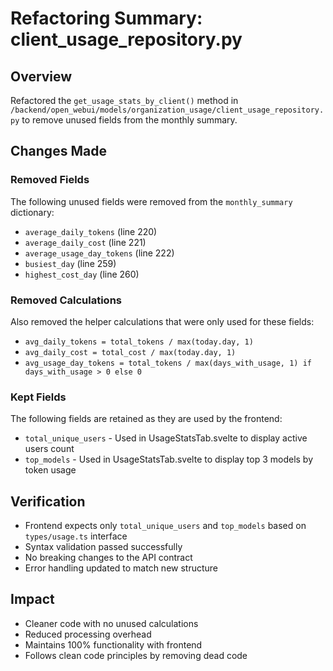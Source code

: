 # Refactoring Summary: client_usage_repository.py

## Overview
Refactored the `get_usage_stats_by_client()` method in `/backend/open_webui/models/organization_usage/client_usage_repository.py` to remove unused fields from the monthly summary.

## Changes Made

### Removed Fields
The following unused fields were removed from the `monthly_summary` dictionary:
- `average_daily_tokens` (line 220)
- `average_daily_cost` (line 221)
- `average_usage_day_tokens` (line 222)
- `busiest_day` (line 259)
- `highest_cost_day` (line 260)

### Removed Calculations
Also removed the helper calculations that were only used for these fields:
- `avg_daily_tokens = total_tokens / max(today.day, 1)`
- `avg_daily_cost = total_cost / max(today.day, 1)`
- `avg_usage_day_tokens = total_tokens / max(days_with_usage, 1) if days_with_usage > 0 else 0`

### Kept Fields
The following fields are retained as they are used by the frontend:
- `total_unique_users` - Used in UsageStatsTab.svelte to display active users count
- `top_models` - Used in UsageStatsTab.svelte to display top 3 models by token usage

## Verification
- Frontend expects only `total_unique_users` and `top_models` based on `types/usage.ts` interface
- Syntax validation passed successfully
- No breaking changes to the API contract
- Error handling updated to match new structure

## Impact
- Cleaner code with no unused calculations
- Reduced processing overhead
- Maintains 100% functionality with frontend
- Follows clean code principles by removing dead code